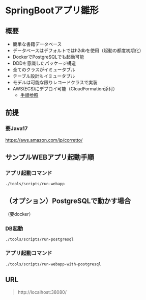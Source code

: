 # SpringBootアプリ雛形

## 概要
- 簡単な書籍データベース
- データベースはデフォルトではh2dbを使用（起動の都度初期化）
- DockerでPostgreSQLでも起動可能
- DDDを意識したパッケージ構造
- 全てのクラスがイミュータブル
- テーブル設計もイミュータブル
- モデルは可能な限りレコードクラスで実装
- AWS(ECS)にデプロイ可能（CloudFormation添付）
  - [手順参照](./cloudformation/README.md)


## 前提

### 要Java17
https://aws.amazon.com/jp/corretto/

## サンプルWEBアプリ起動手順

### アプリ起動コマンド
```shell
./tools/scripts/run-webapp
```

## （オプション）PostgreSQLで動かす場合
（要docker）
### DB起動
```shell
./tools/scripts/run-postgresql
```

### アプリ起動コマンド
```shell
./tools/scripts/run-webapp-with-postgresql
```


## URL
> http://localhost:38080/
